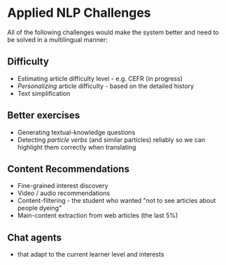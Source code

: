 # Applied NLP Challenges

All of the following challenges would make the system better and need to be solved in a multilingual manner: 

## Difficulty 
- Estimating article difficulty level - e.g. CEFR (in progress)
- *Personalizing* article difficulty - based on the detailed history
- Text simplification

## Better exercises
- Generating textual-knowledge questions 
- Detecting *particle verbs* (and similar particles) reliably so we can highlight them correctly when translating

## Content Recommendations
- Fine-grained interest discovery
- Video / audio recommendations
- Content-filtering - the student who wanted "not to see articles about people dyeing"
- Main-content extraction from web articles (the last 5%)

## Chat agents
- that adapt to the current learner level and interests
